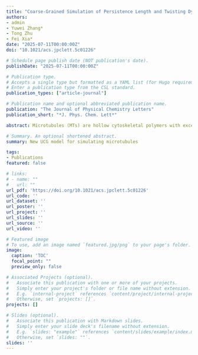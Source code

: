 ```yaml
---
title: "Coarse-Grained Simulation of Persistence Length and Twisting Dynamics of Micrometer-Scale Microtubules"
authors:
- admin
- Yuwei Zhang*
- Tong Zhu
- Fei Xia*
date: "2025-07-11T00:00:00Z"
doi: "10.1021/acs.jpclett.5c01226"

# Schedule page publish date (NOT publication's date).
publishDate: "2025-07-11T00:00:00Z"

# Publication type.
# Accepts a single type but formatted as a YAML list (for Hugo requirements).
# Enter a publication type from the CSL standard.
publication_types: ["article-journal"]

# Publication name and optional abbreviated publication name.
publication: "The Journal of Physical Chemistry Letters"
publication_short: "*J. Phys. Chem. Lett*"

abstract: Microtubules (MTs) are hollow cytoskeletal polymers with exceptional mechanical rigidity and dynamic instability, distinguishing them from conventional helical polymers. Their unique biophysical properties pose significant challenges for computational modeling, particularly on biologically relevant length scales. In this study, we developed a helix-based ultra-coarse-grained (HB-UCG) model for MT dynamic simulation, based on the electron microscopy density data of helical MTs. Using this model, we constructed MTs of up to 35 μm in length and investigated the relationship between the persistence length and contour length. Validation against experimental data confirmed the HB-UCG model’s ability to simulate MT mechanical properties accurately. Additionally, we performed coarse-grained molecular dynamics (CGMD) simulations approaching the millisecond scale, capturing the formation of kinks through MT twisting and quantifying the associated shear strains. We also simulated the helicity of a single MT and compared it with the experimental values of MT bundles, suggesting that inter-MT interactions have an important influence on the helicity of the MT bundles. Our work provides a valuable CG model for studying micrometer-scale MT dynamics in cellular environments.

# Summary. An optional shortened abstract.
summary: New UCG model for simulating microtubules

tags:
- Publications
featured: false

# links:
# - name: ""
#   url: ""
url_pdf: 'https://doi.org/10.1021/acs.jpclett.5c01226'
url_code: ''
url_dataset: ''
url_poster: ''
url_project: ''
url_slides: ''
url_source: ''
url_video: ''

# Featured image
# To use, add an image named `featured.jpg/png` to your page's folder. 
image:
  caption: 'TOC'
  focal_point: ""
  preview_only: false

# Associated Projects (optional).
#   Associate this publication with one or more of your projects.
#   Simply enter your project's folder or file name without extension.
#   E.g. `internal-project` references `content/project/internal-project/index.md`.
#   Otherwise, set `projects: []`.
projects: []

# Slides (optional).
#   Associate this publication with Markdown slides.
#   Simply enter your slide deck's filename without extension.
#   E.g. `slides: "example"` references `content/slides/example/index.md`.
#   Otherwise, set `slides: ""`.
slides: ''
---
```


